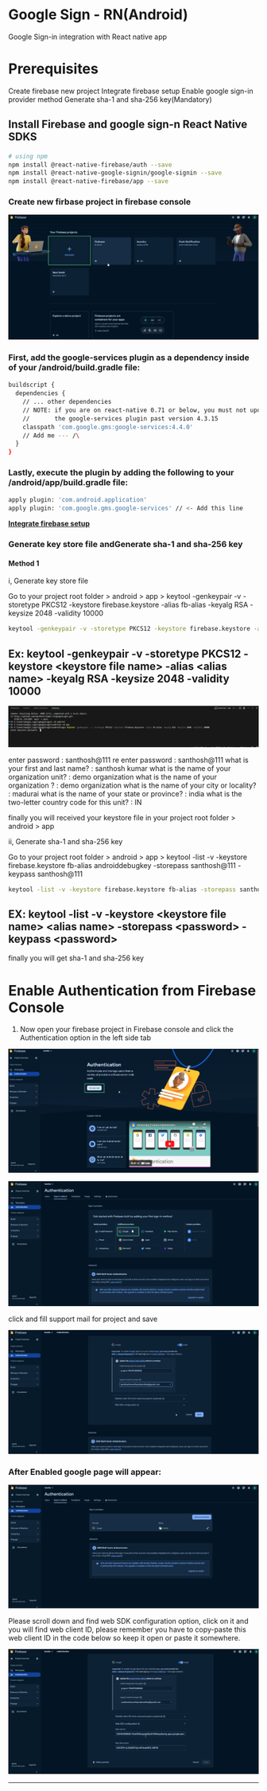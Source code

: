 # Google Sign - RN(Android)

Google Sign-in integration with React native app

# Prerequisites

Create firebase new project
Integrate firebase setup
Enable google sign-in provider method
Generate sha-1 and sha-256 key(Mandatory)

## Install Firebase and google sign-n React Native SDKS

```bash
# using npm
npm install @react-native-firebase/auth --save
npm install @react-native-google-signin/google-signin --save
npm install @react-native-firebase/app --save
```

### Create new firbase project in firebase console

![Alt text](image.png)

### First, add the google-services plugin as a dependency inside of your /android/build.gradle file:

```bash
buildscript {
  dependencies {
    // ... other dependencies
    // NOTE: if you are on react-native 0.71 or below, you must not update
    //       the google-services plugin past version 4.3.15
    classpath 'com.google.gms:google-services:4.4.0'
    // Add me --- /\
  }
}
```

### Lastly, execute the plugin by adding the following to your /android/app/build.gradle file:

```bash
apply plugin: 'com.android.application'
apply plugin: 'com.google.gms.google-services' // <- Add this line
```

[**Integrate firebase setup**](https://rnfirebase.io/)

### Generate key store file andGenerate sha-1 and sha-256 key

#### Method 1

i, Generate key store file

Go to your project root folder > android > app > keytool -genkeypair -v -storetype PKCS12 -keystore firebase.keystore -alias fb-alias -keyalg RSA -keysize 2048 -validity 10000

```bash
keytool -genkeypair -v -storetype PKCS12 -keystore firebase.keystore -alias fb-alias -keyalg RSA -keysize 2048 -validity 10000
```

## Ex: keytool -genkeypair -v -storetype PKCS12 -keystore <**keystore file name**> -alias <**alias name**> -keyalg RSA -keysize 2048 -validity 10000

![Alt text](image-1.png)

enter password : santhosh@111
re enter password : santhosh@111
what is your first and last name? : santhosh kumar
what is the name of your organization unit? : demo organization
what is the name of your organization ? : demo organization
what is the name of your city or locality? : madurai
what is the name of your state or province? : india
what is the two-letter country code for this unit? : IN

finally you will received your keystore file in your project root folder > android > app

ii, Generate sha-1 and sha-256 key

Go to your project root folder > android > app > keytool -list -v -keystore firebase.keystore fb-alias androiddebugkey -storepass santhosh@111 -keypass santhosh@111

```bash
keytool -list -v -keystore firebase.keystore fb-alias -storepass santhosh@111 -keypass santhosh@111
```

## EX: keytool -list -v -keystore <**keystore file name**> <**alias name**> -storepass <**password**> -keypass <**password**>

finally you will get sha-1 and sha-256 key

# Enable Authentication from Firebase Console

1. Now open your firebase project in Firebase console and click the Authentication option in the left side tab

![Alt text](image-2.png)

![Alt text](image-3.png)

click and fill support mail for project and save

![Alt text](image-4.png)

### After Enabled google page will appear:

![Alt text](image-5.png)

Please scroll down and find web SDK configuration option, click on it and you will find web client ID, please remember you have to copy-paste this web client ID in the code below so keep it open or paste it somewhere.

![Alt text](image-6.png)

---

